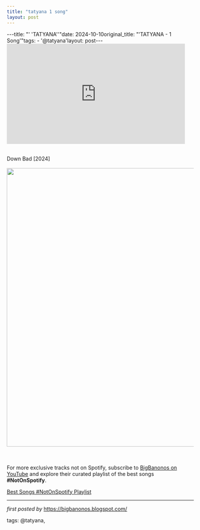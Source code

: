 ```yaml
---
title: "tatyana 1 song"
layout: post
---
```

---title: "' 'TATYANA''"date: 2024-10-10original_title: "'TATYANA - 1 Song'"tags:  - '@tatyana'layout: post---<iframe frameborder="0" height="270" src="https://youtube.com/embed/WSMryyB315A?si=kaZsBurvo22xG7GT" width="480"></iframe><div><br /></div><div>Down Bad [2024]</div><div><br /></div><div class="separator" ><a href="https://static.wixstatic.com/media/b163f3_b73a8faf3d94490f931ef056874003b3~mv2.jpg/v1/fill/w_1000,h_750,al_c,q_85,usm_0.66_1.00_0.01/b163f3_b73a8faf3d94490f931ef056874003b3~mv2.jpg" imageanchor="1"><img border="0" data-original-height="750" data-original-width="1000" height="750" src="https://static.wixstatic.com/media/b163f3_b73a8faf3d94490f931ef056874003b3~mv2.jpg/v1/fill/w_1000,h_750,al_c,q_85,usm_0.66_1.00_0.01/b163f3_b73a8faf3d94490f931ef056874003b3~mv2.jpg" width="1000" /></a></div><br /><div><br /></div><!--Subscribe and Playlist Links--><div>    <p>For more exclusive tracks not on Spotify, subscribe to <a href="https://www.youtube.com/@BigBanonos" target="_blank">BigBanonos on YouTube</a> and explore their curated playlist of the best songs <strong>#NotOnSpotify</strong>.</p>    <p><a href="https://www.youtube.com/playlist?list=PLtuNtuTatqI0kFahUCbtbfenC_ET5O_tr" target="_blank">Best Songs #NotOnSpotify Playlist<br /></a></p></div><hr /><p><em>first posted by</em> <a href="https://bigbanonos.blogspot.com/" rel="noopener" target="_new">https://bigbanonos.blogspot.com/</a></p><p>tags: @tatyana,</p>